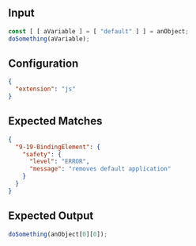 
## Input
```javascript input
const [ [ aVariable ] = [ "default" ] ] = anObject;
doSomething(aVariable);
```

## Configuration
```json configuration
{
  "extension": "js"
}
```

## Expected Matches
```json expected matches
{
  "9-19-BindingElement": {
    "safety": {
      "level": "ERROR",
      "message": "removes default application"
    }
  }
}
```

## Expected Output
```javascript expected output
doSomething(anObject[0][0]);
```
